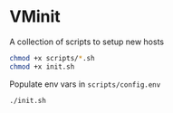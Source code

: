 # VMinit

A collection of scripts to setup new hosts

```bash
chmod +x scripts/*.sh
chmod +x init.sh
```

Populate env vars in `scripts/config.env`

`./init.sh`
